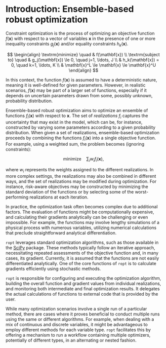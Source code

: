 # Introduction: Ensemble-based robust optimization
Constraint optimization is the process of optimizing an objective function
$f(\mathbf{x})$ with respect to a vector of variables $\mathbf{x}$ in the
presence of one or more inequality constraints $g_j(\mathbf{x})$ and/or equality
constraints $h_k(\mathbf{x})$.

$$ \begin{align} \textrm{minimize} \quad & f(\mathbf{x}) \\
\textrm{subject to} \quad & g_j(\mathbf{x}) \le 0, \quad j=1, \ldots, J \\ &
h_k(\mathbf{x}) = 0, \quad k=1, \ldots, K \\
& \mathbf{x}^L \le \mathbf{x} \le \mathbf{x}^U \end{align} $$

In this context, the function $f(\mathbf{x})$ is assumed to have a deterministic
nature, meaning it is well-defined for given parameters. However, in realistic
scenarios, $f(\mathbf{x})$ may be part of a larger set of functions, especially
if it depends on uncertain parameters drawn from some, possibly unknown,
probability distribution.

Ensemble-based robust optimization aims to optimize an ensemble of functions
$f_i(\mathbf{x})$ with respect to $\mathbf{x}$. The set of *realizations* $f_i$
captures the uncertainty that may exist in the model, which can be, for
instance, constructed by varying some parameters according to a given
probability distribution. When given a set of realizations, ensemble-based
optimization proceeds by combining the functions $f_i(\mathbf{x})$ into a single
objective function. For example, using a weighted sum, the problem becomes
(ignoring constraints):

$$ \textrm{minimize} \quad \sum_i w_i f_i(\mathbf{x}), $$

where $w_i$ represents the weights assigned to the different realizations. In
more complex settings, the realizations may also be combined in different ways,
and the set of realizations may be modified during optimization. For instance,
risk-aware objectives may be constructed by minimizing the standard deviation of
the functions or by selecting some of the worst-performing realizations at each
iteration.

In practice, the optimization task often becomes complex due to additional
factors. The evaluation of functions might be computationally expensive, and
calculating their gradients analytically can be challenging or even impossible.
For example, the functions may involve lengthy simulations of a physical process
with numerous variables, utilizing numerical calculations that preclude
straightforward analytical differentiation.

`ropt` leverages standard optimization algorithms, such as those available in
the [SciPy](https://www.scipy.org) package. These methods typically follow an
iterative approach, necessitating repeated assessments of the objective function
and, in many cases, its gradient. Currently, it is assumed that the functions
are not easily differentiated analytically. One of the core functions of `ropt`
is to calculate gradients efficiently using stochastic methods.

`ropt` is responsible for configuring and executing the optimization algorithm,
building the overall function and gradient values from individual realizations,
and monitoring both intermediate and final optimization results. It delegates
the actual calculations of functions to external code that is provided by the
user.

While many optimization scenarios involve a single run of a particular
method, there are cases where it proves beneficial to conduct multiple runs
using the same or different algorithms. For example, when dealing with a mix of
continuous and discrete variables, it might be advantageous to employ different
methods for each variable type. `ropt` facilitates this by offering a
mechanism to run a workflow containing multiple optimizers, potentially of
different types, in an alternating or nested fashion.

